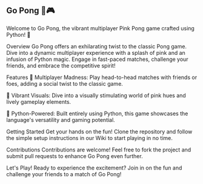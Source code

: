 ## Go Pong 🏓🎮
Welcome to Go Pong, the vibrant multiplayer Pink Pong game crafted using Python! 🚀

Overview
Go Pong offers an exhilarating twist to the classic Pong game. Dive into a dynamic multiplayer experience with a splash of pink and an infusion of Python magic. 
Engage in fast-paced matches, challenge your friends, and embrace the competitive spirit!

Features
🌟 Multiplayer Madness: Play head-to-head matches with friends or foes, adding a social twist to the classic game.

🎉 Vibrant Visuals: Dive into a visually stimulating world of pink hues and lively gameplay elements.

🤖 Python-Powered: Built entirely using Python, this game showcases the language's versatility and gaming potential.

Getting Started
Get your hands on the fun! Clone the repository and follow the simple setup instructions in our Wiki to start playing in no time.

Contributions
Contributions are welcome! Feel free to fork the project and submit pull requests to enhance Go Pong even further.

Let's Play!
Ready to experience the excitement? Join in on the fun and challenge your friends to a match of Go Pong!
